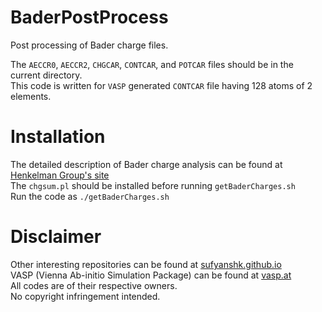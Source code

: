 # BaderPostProcess
Post processing of Bader charge files.

The `AECCR0`, `AECCR2`, `CHGCAR`, `CONTCAR`, and `POTCAR` files should be in the current directory.  
This code is written for `VASP` generated `CONTCAR` file having 128 atoms of 2 elements.

# Installation
The detailed description of Bader charge analysis can be found at [Henkelman Group's site](http://theory.cm.utexas.edu/henkelman/code/bader/)  
The `chgsum.pl` should be installed before running `getBaderCharges.sh`  
Run the code as `./getBaderCharges.sh`

# Disclaimer
Other interesting repositories can be found at [sufyanshk.github.io](https://sufyanshk.github.io)  
VASP (Vienna Ab-initio Simulation Package) can be found at [vasp.at](https://vasp.at)  
All codes are of their respective owners.  
No copyright infringement intended.  
